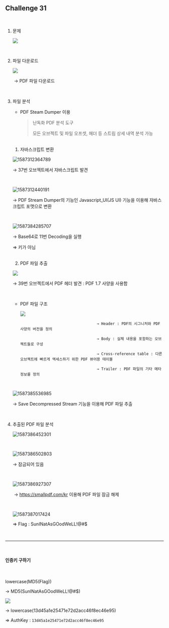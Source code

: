 ## Challenge 31

<br>

1. 문제

   ![](./images/1587310287281.png)

<br>

2. 파일 다운로드

   ![](./images/1587310329371.png)

   ​	→ PDF 파일 다운로드

<br>

3. 파일 분석

   - PDF Steam Dumper 이용

     > 난독화 PDF 분석 도구
     >
     > 모든 오브젝트 및 파일 오프셋, 헤더 등 스트림 상세 내역 분석 가능
     
     <br>
   
    1) 자바스크립트 변환	
   
   ![1587312364789](./images/1587312364789.png)
   
    → 37번 오브젝트에서 자바스크립트 발견
   
    <br>
   
   ![1587312440191](./images/1587312440191.png)
   
    → PDF Stream Dumper의 기능인 Javascript_UI(JS UI) 기능을 이용해 자바스크립트 포맷으로 변환
   
    <br>
   
   ![1587384285707](./images/1587384285707.png)
   
    → Base64로 11번 Decoding을 실행
   
    ⇒ 키가 아님
   
    <br>
   
    2) PDF 파일 추출
   
   ![](./images/1587384996312.png)
   
    → 39번 오브젝트에서 PDF 헤더 발견 : PDF 1.7 사양을 사용함
   
    <br>
   
    - PDF 파일 구조
   
      ![](./images/1587385046060.png)
   
    										→ Header : PDF의 시그니처와 PDF 사양의 버전을 정의
   
    										→ Body : 실제 내용을 포함하는 오브젝트들로 구성
   
    										→ Cross-reference table : 다른 오브젝트에 빠르게 엑세스하기 위한 PDF 뷰어용 테이블
   
    										→ Trailer : PDF 파일의 기타 메타 정보를 정의
   
    <br>
   
   ![1587385536985](./images/1587385536985.png)
   
    → Save Decompressed Stream 기능을 이용해 PDF 파일 추출

<br>

4. 추출된 PDF 파일 분석

   ![1587386452301](./images/1587386452301.png)

   ​	<br>

   ![1587386502803](./images/1587386502803.png)	

   → 잠금되어 있음

   <br>

   ![1587386927307](./images/1587386927307.png)

   ​	→ https://smallpdf.com/kr 이용해 PDF 파일 잠금 해제

   <br>

   ![1587387017424](./images/1587387017424.png)

   ⇒ Flag : SunINatAsGOodWeLL!@#$

<br>

-----------------

<br>

#### 인증키 구하기

<br>

lowercase(MD5(Flag))

→ MD5(SunINatAsGOodWeLL!@#$)

![](./images/1587387170213.png)

→ lowercase(13d45a1e25471e72d2acc46f8ec46e95)

⇒ AuthKey : `13d45a1e25471e72d2acc46f8ec46e95`

